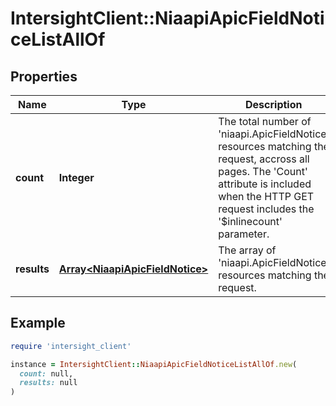 # IntersightClient::NiaapiApicFieldNoticeListAllOf

## Properties

| Name | Type | Description | Notes |
| ---- | ---- | ----------- | ----- |
| **count** | **Integer** | The total number of &#39;niaapi.ApicFieldNotice&#39; resources matching the request, accross all pages. The &#39;Count&#39; attribute is included when the HTTP GET request includes the &#39;$inlinecount&#39; parameter. | [optional] |
| **results** | [**Array&lt;NiaapiApicFieldNotice&gt;**](NiaapiApicFieldNotice.md) | The array of &#39;niaapi.ApicFieldNotice&#39; resources matching the request. | [optional] |

## Example

```ruby
require 'intersight_client'

instance = IntersightClient::NiaapiApicFieldNoticeListAllOf.new(
  count: null,
  results: null
)
```

